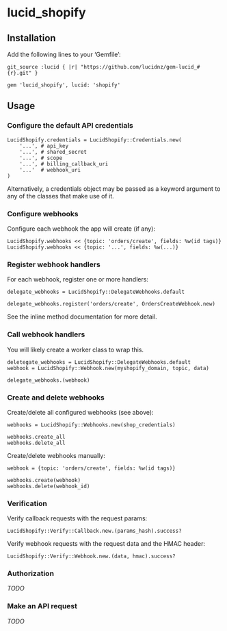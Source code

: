 lucid_shopify
=============

Installation
------------

Add the following lines to your ‘Gemfile’:

    git_source :lucid { |r| "https://github.com/lucidnz/gem-lucid_#{r}.git" }

    gem 'lucid_shopify', lucid: 'shopify'


Usage
-----

### Configure the default API credentials

    LucidShopify.credentials = LucidShopify::Credentials.new(
        '...', # api_key
        '...', # shared_secret
        '...', # scope
        '...', # billing_callback_uri
        '...'  # webhook_uri
    )

Alternatively, a credentials object may be passed as a keyword
argument to any of the classes that make use of it.


### Configure webhooks

Configure each webhook the app will create (if any):

    LucidShopify.webhooks << {topic: 'orders/create', fields: %w(id tags)}
    LucidShopify.webhooks << {topic: '...', fields: %w(...)}


### Register webhook handlers

For each webhook, register one or more handlers:

    delegate_webhooks = LucidShopify::DelegateWebhooks.default

    delegate_webhooks.register('orders/create', OrdersCreateWebhook.new)

See the inline method documentation for more detail.


### Call webhook handlers

You will likely create a worker class to wrap this.

    deletegate_webhooks = LucidShopify::DelegateWebhooks.default
    webhook = LucidShopify::Webhook.new(myshopify_domain, topic, data)

    delegate_webhooks.(webhook)


### Create and delete webhooks

Create/delete all configured webhooks (see above):

    webhooks = LucidShopify::Webhooks.new(shop_credentials)

    webhooks.create_all
    webhooks.delete_all

Create/delete webhooks manually:

    webhook = {topic: 'orders/create', fields: %w(id tags)}

    webhooks.create(webhook)
    webhooks.delete(webhook_id)


### Verification

Verify callback requests with the request params:

    LucidShopify::Verify::Callback.new.(params_hash).success?

Verify webhook requests with the request data and the HMAC header:

    LucidShopify::Verify::Webhook.new.(data, hmac).success?


### Authorization

_TODO_


### Make an API request

_TODO_
